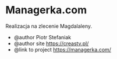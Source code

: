 # Managerka.com
 Realizacja na zlecenie Magdalaleny.
 * @author Piotr Stefaniak
 * @author site https://creastv.pl/
 * @link to project https://managerka.com/
